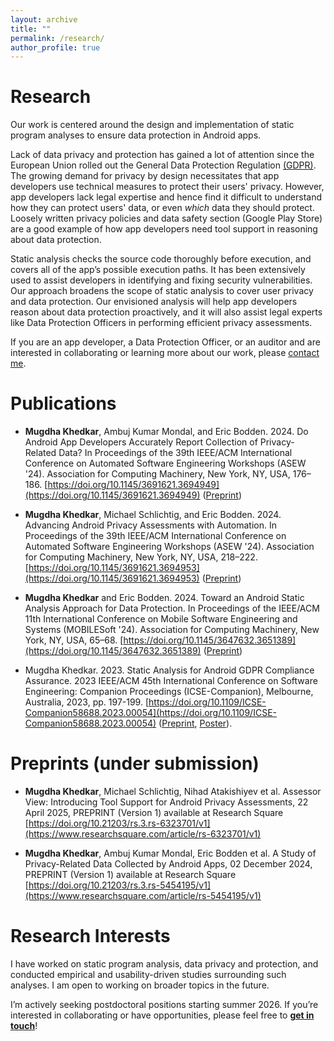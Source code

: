 ```yaml
---
layout: archive
title: ""
permalink: /research/
author_profile: true
---
```


**Research**
=====
Our work is centered around the design and implementation of static program analyses to ensure data protection in Android apps. 

Lack of data privacy and protection has gained a lot of attention since the European Union rolled out the General Data Protection Regulation [(GDPR)](https://gdpr-info.eu/). The growing demand for privacy by design necessitates that app developers use technical measures to protect their users' privacy. However, app developers lack legal expertise and hence find it difficult to understand how they can protect users' data, or even *which* data they should protect. Loosely written privacy policies and data safety section (Google Play Store) are a good example of how app developers need tool support in reasoning about data protection.

Static analysis checks the source code thoroughly before execution, and covers all of the app’s possible execution paths. It has been extensively used to assist developers in identifying and fixing security vulnerabilities. Our approach broadens the scope of static analysis to cover user privacy and data protection. Our envisioned analysis will help app developers reason about data protection proactively, and it will also assist legal experts like Data Protection Officers in performing efficient privacy assessments. 

If you are an app developer, a Data Protection Officer, or an auditor and are interested in collaborating or learning more about our work, please [contact me](mailto:mugdha.khedkar@upb.de). 


**Publications**
=====

* **Mugdha Khedkar**, Ambuj Kumar Mondal, and Eric Bodden. 2024. Do Android App Developers Accurately Report Collection of Privacy-Related Data? In Proceedings of the 39th IEEE/ACM International Conference on Automated Software Engineering Workshops (ASEW '24). Association for Computing Machinery, New York, NY, USA, 176–186. [https://doi.org/10.1145/3691621.3694949](https://doi.org/10.1145/3691621.3694949) ([Preprint](https://arxiv.org/abs/2409.04167))

* **Mugdha Khedkar**, Michael Schlichtig, and Eric Bodden. 2024. Advancing Android Privacy Assessments with Automation. In Proceedings of the 39th IEEE/ACM International Conference on Automated Software Engineering Workshops (ASEW '24). Association for Computing Machinery, New York, NY, USA, 218–222. [https://doi.org/10.1145/3691621.3694953](https://doi.org/10.1145/3691621.3694953) ([Preprint](https://arxiv.org/abs/2409.06564))

* **Mugdha Khedkar** and Eric Bodden. 2024. Toward an Android Static Analysis Approach for Data Protection. In Proceedings of the IEEE/ACM 11th International Conference on Mobile Software Engineering and Systems (MOBILESoft '24). Association for Computing Machinery, New York, NY, USA, 65–68. [https://doi.org/10.1145/3647632.3651389](https://doi.org/10.1145/3647632.3651389) ([Preprint](https://arxiv.org/abs/2402.07889))

* Mugdha Khedkar. 2023. Static Analysis for Android GDPR Compliance Assurance. 2023 IEEE/ACM 45th International Conference on Software Engineering: Companion Proceedings (ICSE-Companion), Melbourne, Australia, 2023, pp. 197-199. [https://doi.org/10.1109/ICSE-Companion58688.2023.00054](https://doi.org/10.1109/ICSE-Companion58688.2023.00054) ([Preprint](https://arxiv.org/abs/2303.09606), [Poster]({{mugdhak30.github.io}}/assets/MugdhaICSE2023Poster.pdf)).


**Preprints (under submission)**
=====

* **Mugdha Khedkar**, Michael Schlichtig, Nihad Atakishiyev et al. Assessor View: Introducing Tool Support for Android Privacy Assessments, 22 April 2025, PREPRINT (Version 1) available at Research Square [https://doi.org/10.21203/rs.3.rs-6323701/v1](https://www.researchsquare.com/article/rs-6323701/v1)

* **Mugdha Khedkar**, Ambuj Kumar Mondal, Eric Bodden et al. A Study of Privacy-Related Data Collected by Android Apps, 02 December 2024, PREPRINT (Version 1) available at Research Square [https://doi.org/10.21203/rs.3.rs-5454195/v1](https://www.researchsquare.com/article/rs-5454195/v1)


**Research Interests**
=====

I have worked on static program analysis, data privacy and protection, and conducted empirical and usability-driven studies surrounding such analyses. I am open to working on broader topics in the future. 

I’m actively seeking postdoctoral positions starting summer 2026. If you’re interested in collaborating or have opportunities, please feel free to <a href="mugdha.khedkar@upb.de"><strong>get in touch</strong></a>!
